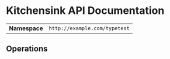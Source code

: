 # Kitchensink API Documentation

| | |
|---|---|
| **Namespace** | `http://example.com/typetest` |

## Operations

